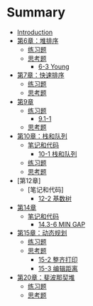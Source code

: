 # Summary

* [Introduction](README.md)
* [第6章：堆排序](Chapter6/Introduction.md)
   * [练习题](Chapter6/Exercise.md)
   * [思考题](Chapter6/Thinking.md)
      * [6-3 Young](Chapter6/6-3-young.md)
* [第7章：快速排序](Chapter7/Introduction.md)
   * [练习题](Chapter7/Exercise.md)
   * [思考题](Chapter7/Thinking.md)
* [第9章]()
   * [练习题]()
      * [9.1-1](Chapter9/9.1-1-second_smallest_element.md)
   * [思考题]()
* [第10章：栈和队列]()
   * [笔记和代码]()
      * [10-1 栈和队列](Chapter10/10-1-stack-and-queue.md)
   * [练习题]()
   * [思考题]()
* [第12章]
   * [笔记和代码]
      * [12-2 基数树](Chapter12/12-2-radix-tree.md)
* [第14章]()
   * [笔记和代码]()
      * [14.3-6 MIN GAP](Chapter14/14.3-6-MIN-GAP.md)
* [第15章：动态规划](Chapter15/Introduction.md)
   * [练习题](Chapter15/Exercise.md)
   * [思考题](Chapter15/Thinking.md)
      * [15-2 整齐打印](Chapter15/Thinking/15-2-tidy-print.md)
      * [15-3 编辑距离](Chapter15/Thinking/15-3-edit-distance.md)
* [第20章：斐波那契堆](Chapter20/Introduction.md)
   * [练习题](Chapter20/Exercise.md)
   * [思考题](Chapter20/Thinking.md)
